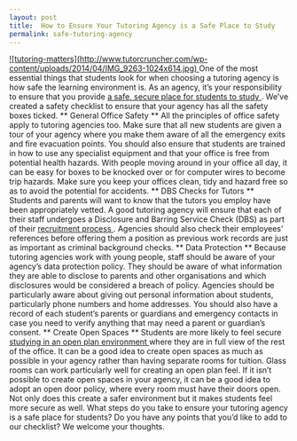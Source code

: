 ```yaml
---
layout: post
title:  How to Ensure Your Tutoring Agency is a Safe Place to Study
permalink: safe-tutoring-agency
---
```

[ ![tutoring-matters](http://www.tutorcruncher.com/wp-
content/uploads/2014/04/IMG_9263-1024x614.jpg)
](http://www.tutorcruncher.com/wp-content/uploads/2014/04/IMG_9263.jpg) One of
the most essential things that students look for when choosing a tutoring
agency is how safe the learning environment is. As an agency, it’s your
responsibility to ensure that you provide [ a safe, secure place for students
to study ](http://www.tutorcruncher.com/tuition-agency-ethics/) . We’ve
created a safety checklist to ensure that your agency has all the safety boxes
ticked. ** General Office Safety ** All the principles of office safety apply
to tutoring agencies too. Make sure that all new students are given a tour of
your agency where you make them aware of all the emergency exits and fire
evacuation points. You should also ensure that students are trained in how to
use any specialist equipment and that your office is free from potential
health hazards. With people moving around in your office all day, it can be
easy for boxes to be knocked over or for computer wires to become trip
hazards. Make sure you keep your offices clean, tidy and hazard free so as to
avoid the potential for accidents. ** DBS Checks for Tutors ** Students and
parents will want to know that the tutors you employ have been appropriately
vetted. A good tutoring agency will ensure that each of their staff undergoes
a Disclosure and Barring Service Check (DBS) as part of their [ recruitment
process ](http://www.tutorcruncher.com/how-to-recruit-tutors-for-your-agency/)
. Agencies should also check their employees’ references before offering them
a position as previous work records are just as important as criminal
background checks. ** Data Protection ** Because tutoring agencies work with
young people, staff should be aware of your agency’s data protection policy.
They should be aware of what information they are able to disclose to parents
and other organisations and which disclosures would be considered a breach of
policy. Agencies should be particularly aware about giving out personal
information about students, particularly phone numbers and home addresses. You
should also have a record of each student’s parents or guardians and emergency
contacts in case you need to verify anything that may need a parent or
guardian’s consent. ** Create Open Spaces ** Students are more likely to feel
secure [ studying in an open plan environment
](http://www.tutorcruncher.com/how-to-make-your-tutoring-agency-stand-out/)
where they are in full view of the rest of the office. It can be a good idea
to create open spaces as much as possible in your agency rather than having
separate rooms for tuition. Glass rooms can work particularly well for
creating an open plan feel. If it isn’t possible to create open spaces in your
agency, it can be a good idea to adopt an open door policy, where every room
must have their doors open. Not only does this create a safer environment but
it makes students feel more secure as well. What steps do you take to ensure
your tutoring agency is a safe place for students? Do you have any points that
you’d like to add to our checklist? We welcome your thoughts.

